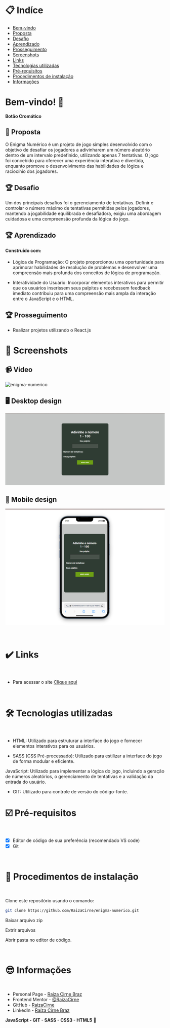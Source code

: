 # 📋 Indíce

- [Bem-vindo](#id01)
- [Proposta](#id02)
- [Desafio](#id03)
- [Aprendizado](#id04)
- [Prosseguimento](id05)
- [Screenshots](#id06)
- [Links](#id07)
- [Tecnologias utilizadas](#id08)
- [Pré-requisitos](#id09)
- [Procedimentos de instalação](#id010)
- [Informações](#id011)

# Bem-vindo! 👋 <a name="id01"></a>

**Botão Cromático**
<br />

## 🚀 Proposta <a name="id02"></a>

O Enigma Numérico é um projeto de jogo simples desenvolvido com o objetivo de desafiar os jogadores a adivinharem um número aleatório dentro de um intervalo predefinido, utilizando apenas 7 tentativas. O jogo foi concebido para oferecer uma experiência interativa e divertida, enquanto promove o desenvolvimento das habilidades de lógica e raciocínio dos jogadores.
<br />

## :trophy: Desafio <a name="#id03"></a>

Um dos principais desafios foi o gerenciamento de tentativas. Definir e controlar o número máximo de tentativas permitidas pelos jogadores, mantendo a jogabilidade equilibrada e desafiadora, exigiu uma abordagem cuidadosa e uma compreensão profunda da lógica do jogo.

## :trophy: Aprendizado <a name="#id04"></a>

#### Construído com:

- Lógica de Programação: O projeto proporcionou uma oportunidade para aprimorar habilidades de resolução de problemas e desenvolver uma compreensão mais profunda dos conceitos de lógica de programação.

- Interatividade do Usuário: Incorporar elementos interativos para permitir que os usuários inserissem seus palpites e recebessem feedback imediato contribuiu para uma compreensão mais ampla da interação entre o JavaScript e o HTML.

## :trophy: Prosseguimento <a name="id05"></a>

- Realizar projetos utilizando o React.js

# :camera_flash: Screenshots <a name="id06"></a>

## :video_camera: Video

![enigma-numerico](https://github.com/RaizaCirne/enigma-numerico/assets/109912543/d7e2ab22-df6e-40fd-9721-d28bfe98de3e)

## :desktop_computer: Desktop design

![Design preview desktop](./assets/images/desktop.png)

## :iphone: Mobile design

![Design preview desktop](./assets/images/mobile.png)

<br />

# :heavy_check_mark: Links <a name="id07"></a>

<br />

- Para acessar o site [Clique aqui](https://663f9f0b683dc4111be7625d--keen-pithivier-a97690.netlify.app/)

<br />

# 🛠 Tecnologias utilizadas <a name="id08"></a>

<br />

- HTML: Utilizado para estruturar a interface do jogo e fornecer elementos interativos para os usuários.

- SASS (CSS Pré-processado): Utilizado para estilizar a interface do jogo de forma modular e eficiente.

JavaScript: Utilizado para implementar a lógica do jogo, incluindo a geração de números aleatórios, o gerenciamento de tentativas e a validação da entrada do usuário.

- GIT: Utilizado para controle de versão do código-fonte.
  <br />

# ☑️ Pré-requisitos <a name="id09"></a>

<br />

- [x] Editor de código de sua preferência (recomendado VS code)
- [x] Git

<br />

# 📝 Procedimentos de instalação <a name="id010"></a>

<br />

Clone este repositório usando o comando:

```bash
git clone https://github.com/RaizaCirne/enigma-numerico.git
```

Baixar arquivo zip

Extrir arquivos

Abrir pasta no editor de código.

<br />

# :sunglasses: Informações <a name="id011"></a>

<br />

- Personal Page - [Raíza Cirne Braz](https://663f9f0b683dc4111be7625d--keen-pithivier-a97690.netlify.app/)
- Frontend Mentor - [@RaizaCirne](https://www.frontendmentor.io/profile/RaizaCirne)
- GitHub - [RaizaCirne](https://github.com/RaizaCirne)
- LinkedIn - [Raíza Cirne Braz](https://www.linkedin.com/in/ra%C3%ADzacirne/)

**JavaScript - GIT - SASS - CSS3 - HTML5** 🚀
